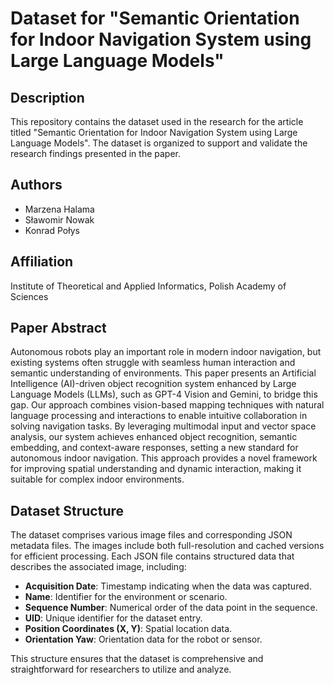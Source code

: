 # Dataset for "Semantic Orientation for Indoor Navigation System using Large Language Models"

## Description
This repository contains the dataset used in the research for the article titled "Semantic Orientation for Indoor Navigation System using Large Language Models". The dataset is organized to support and validate the research findings presented in the paper.

## Authors
- Marzena Halama
- Sławomir Nowak
- Konrad Połys

## Affiliation
Institute of Theoretical and Applied Informatics, Polish Academy of Sciences

## Paper Abstract
Autonomous robots play an important role in modern indoor navigation, but existing systems often struggle with seamless human interaction and semantic understanding of environments. This paper presents an Artificial Intelligence (AI)-driven object recognition system enhanced by Large Language Models (LLMs), such as GPT-4 Vision and Gemini, to bridge this gap. Our approach combines vision-based mapping techniques with natural language processing and interactions to enable intuitive collaboration in solving navigation tasks. By leveraging multimodal input and vector space analysis, our system achieves enhanced object recognition, semantic embedding, and context-aware responses, setting a new standard for autonomous indoor navigation. This approach provides a novel framework for improving spatial understanding and dynamic interaction, making it suitable for complex indoor environments.

## Dataset Structure
The dataset comprises various image files and corresponding JSON metadata files. The images include both full-resolution and cached versions for efficient processing. Each JSON file contains structured data that describes the associated image, including:

- **Acquisition Date**: Timestamp indicating when the data was captured.
- **Name**: Identifier for the environment or scenario.
- **Sequence Number**: Numerical order of the data point in the sequence.
- **UID**: Unique identifier for the dataset entry.
- **Position Coordinates (X, Y)**: Spatial location data.
- **Orientation Yaw**: Orientation data for the robot or sensor.

This structure ensures that the dataset is comprehensive and straightforward for researchers to utilize and analyze.
